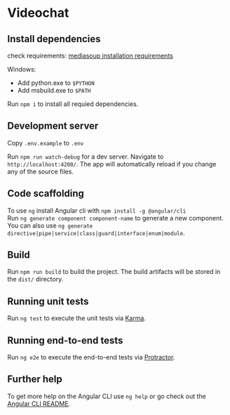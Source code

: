 # Videochat



## Install dependencies

check requirements: [mediasoup installation requirements](https://mediasoup.org/documentation/v3/mediasoup/installation/)<br/>

Windows:
 - Add python.exe to `$PYTHON`
 - Add msbuild.exe to `$PATH`  


Run `npm i` to install all requied dependencies.

## Development server

Copy `.env.example` to `.env`

Run `npm run watch-debug` for a dev server. Navigate to `http://localhost:4200/`. The app will automatically reload if you change any of the source files.

## Code scaffolding

To use `ng` install Angular cli with `npm install -g @angular/cli`  
Run `ng generate component component-name` to generate a new component. You can also use `ng generate directive|pipe|service|class|guard|interface|enum|module`.

## Build

Run `npm run build` to build the project. The build artifacts will be stored in the `dist/` directory.

## Running unit tests

Run `ng test` to execute the unit tests via [Karma](https://karma-runner.github.io).

## Running end-to-end tests

Run `ng e2e` to execute the end-to-end tests via [Protractor](http://www.protractortest.org/).

## Further help

To get more help on the Angular CLI use `ng help` or go check out the [Angular CLI README](https://github.com/angular/angular-cli/blob/master/README.md).
